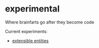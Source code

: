 # experimental
Where brainfarts go after they become code

Current experiments:
 - [extensible entities](extensible-entities/README.md)